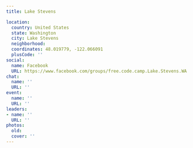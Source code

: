 ```yaml
---
title: Lake Stevens

location:
  country: United States
  state: Washington
  city: Lake Stevens
  neighborhood: 
  coordinates: 48.019779, -122.066091
  plusCode: ''
social:
  name: Facebook
  URL: https://www.facebook.com/groups/free.code.camp.Lake.Stevens.WA
chat:
  name: ''
  URL: ''
event:
  name: ''
  URL: ''
leaders:
- name: ''
  URL: ''
photos:
  old: 
  cover: ''
---
```

